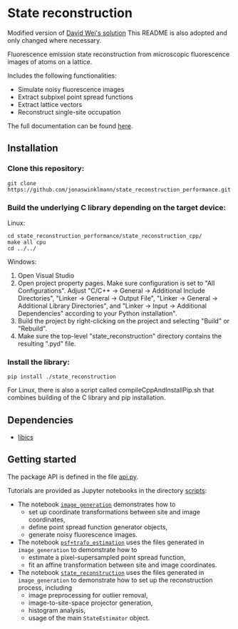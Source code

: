 # State reconstruction
Modified version of [David Wei's solution](https://github.com/david-wei/state_reconstruction)
This README is also adopted and only changed where necessary.

Fluorescence emission state reconstruction from microscopic fluorescence images of atoms on a lattice.

Includes the following functionalities:
* Simulate noisy fluorescence images
* Extract subpixel point spread functions
* Extract lattice vectors
* Reconstruct single-site occupation

The full documentation can be found [here](https://david-wei.github.io/state_reconstruction).

## Installation

### Clone this repository:

```
git clone https://github.com/jonaswinklmann/state_reconstruction_performance.git
```

### Build the underlying C library depending on the target device:

Linux:
```
cd state_reconstruction_performance/state_reconstruction_cpp/
make all cpu
cd ../../
```
Windows:
1. Open Visual Studio
2. Open project property pages. Make sure configuration is set to "All Configurations". Adjust "C/C++ -> General -> Additional Include Directories", "Linker -> General -> Output File", "Linker -> General -> Additional Library Directories", and "Linker -> Input -> Additional Dependencies" according to your Python installation".
3. Build the project by right-clicking on the project and selecting "Build" or "Rebuild".
4. Make sure the top-level "state_reconstruction" directory contains the resulting ".pyd" file.

### Install the library:

```
pip install ./state_reconstruction
```

For Linux, there is also a script called compileCppAndInstallPip.sh that combines building of the C library and pip installation.

## Dependencies

* [libics](https://www.github.com/david-wei/libics)


## Getting started

The package API is defined in the file [api.py](./state_reconstruction/api.py).

Tutorials are provided as Jupyter notebooks in the directory [scripts](./scripts):
* The notebook [`image_generation`](./scripts/image_generation.ipynb) demonstrates how to
  * set up coordinate transformations between site and image coordinates,
  * define point spread function generator objects,
  * generate noisy fluorescence images.
* The notebook [`psf+trafo_estimation`](./scripts/psf+trafo_estimation.ipynb) uses the files generated in `image_generation` to demonstrate how to
  * estimate a pixel-supersampled point spread function,
  * fit an affine transformation between site and image coordinates.
* The notebook [`state_reconstruction`](./scripts/state_reconstruction.ipynb) uses the files generated in `image_generation` to demonstrate how to set up the reconstruction process, including
  * image preprocessing for outlier removal,
  * image-to-site-space projector generation,
  * histogram analysis,
  * usage of the main `StateEstimator` object.
